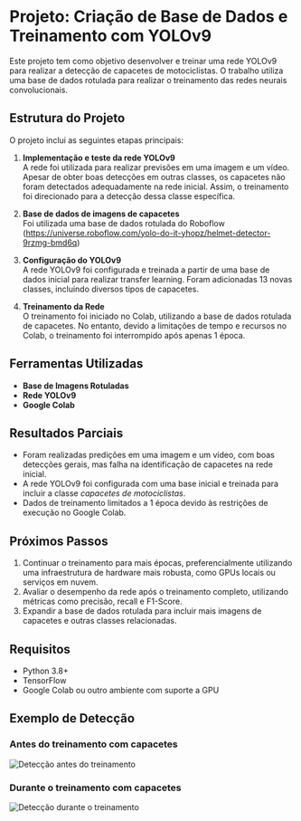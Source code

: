 # Projeto: Criação de Base de Dados e Treinamento com YOLOv9

Este projeto tem como objetivo desenvolver e treinar uma rede YOLOv9 para realizar a detecção de capacetes de motociclistas. 
O trabalho utiliza uma base de dados rotulada para realizar o treinamento das redes neurais convolucionais.

## Estrutura do Projeto
O projeto inclui as seguintes etapas principais:
1. **Implementação e teste da rede YOLOv9**  
   A rede foi utilizada para realizar previsões em uma imagem e um vídeo. 
   Apesar de obter boas detecções em outras classes, os capacetes não foram detectados adequadamente na rede inicial. 
   Assim, o treinamento foi direcionado para a detecção dessa classe específica.

2. **Base de dados de imagens de capacetes**  
   Foi utilizada uma base de dados rotulada do Roboflow
   (https://universe.roboflow.com/yolo-do-it-yhopz/helmet-detector-9rzmg-bmd6q) 
   
3. **Configuração do YOLOv9**  
   A rede YOLOv9 foi configurada e treinada a partir de uma base de dados inicial para realizar transfer learning. 
   Foram adicionadas 13 novas classes, incluindo diversos tipos de capacetes.

4. **Treinamento da Rede**  
   O treinamento foi iniciado no Colab, utilizando a base de dados rotulada de capacetes. 
   No entanto, devido a limitações de tempo e recursos no Colab, o treinamento foi interrompido após apenas 1 época.

## Ferramentas Utilizadas
- **Base de Imagens Rotuladas**
- **Rede YOLOv9** 
- **Google Colab** 

## Resultados Parciais
- Foram realizadas predições em uma imagem e um vídeo, com boas detecções gerais, mas falha na identificação de capacetes na rede inicial.
- A rede YOLOv9 foi configurada com uma base inicial e treinada para incluir a classe *capacetes de motociclistas*.
- Dados de treinamento limitados a 1 época devido às restrições de execução no Google Colab.

## Próximos Passos
1. Continuar o treinamento para mais épocas, preferencialmente utilizando uma infraestrutura de hardware mais robusta, como GPUs locais ou serviços em nuvem.
2. Avaliar o desempenho da rede após o treinamento completo, utilizando métricas como precisão, recall e F1-Score.
3. Expandir a base de dados rotulada para incluir mais imagens de capacetes e outras classes relacionadas.

## Requisitos
- Python 3.8+
- TensorFlow
- Google Colab ou outro ambiente com suporte a GPU

## Exemplo de Detecção

### Antes do treinamento com capacetes
![Detecção antes do treinamento](caminho/para/imagem_antes.jpg)

### Durante o treinamento com capacetes
![Detecção durante o treinamento](caminho/para/imagem_durante.jpg)